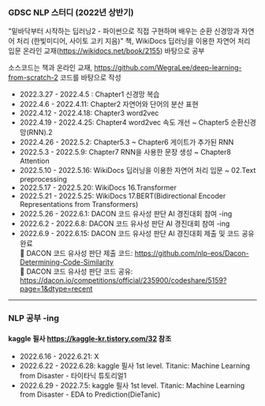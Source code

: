 ### GDSC NLP 스터디 (2022년 상반기)

"밑바닥부터 시작하는 딥러닝2 - 파이썬으로 직접 구현하며 배우는 순환 신경망과 자연어 처리 (한빛미디어, 사이토 고키 지음)" 책, WikiDocs 딥러닝을 이용한 자연어 처리 입문 온라인 교재(https://wikidocs.net/book/2155) 바탕으로 공부

소스코드는 책과 온라인 교재,  https://github.com/WegraLee/deep-learning-from-scratch-2 코드를 바탕으로 작성

- 2022.3.27 - 2022.4.5 : Chapter1 신경망 복습
- 2022.4.6 - 2022.4.11: Chapter2 자연어와 단어의 분산 표현
- 2022.4.12 - 2022.4.18: Chapter3 word2vec
- 2022.4.19 - 2022.4.25: Chapter4 word2vec 속도 개선 ~ Chapter5 순환신경망(RNN).2
- 2022.4.26 - 2022.5.2: Chapter5.3 ~ Chapter6 게이트가 추가된 RNN
- 2022.5.3 - 2022.5.9: Chapter7 RNN을 사용한 문장 생성 ~ Chapter8 Attention
- 2022.5.10 - 2022.5.16: WikiDocs 딥러닝을 이용한 자연어 처리 입문 ~ 02.Text preprocessing
- 2022.5.17 - 2022.5.20: WikiDocs 16.Transformer
- 2022.5.21 - 2022.5.25: WikiDocs 17.BERT(Bidirectional Encoder Representations from Transformers)
- 2022.5.26 - 2022.6.1: DACON 코드 유사성 판단 AI 경진대회 참여 -ing
- 2022.6.2 - 2022.6.8: DACON 코드 유사성 판단 AI 경진대회 참여 -ing
- 2022.6.9 - 2022.6.15: DACON 코드 유사성 판단 AI 경진대회 제출 및 코드 공유 완료   
📌 DACON 코드 유사성 판단 제출 코드: https://github.com/nlp-eos/Dacon-Determining-Code-Similarity   
📌 DACON 코드 유사성 판단 코드 공유: https://dacon.io/competitions/official/235900/codeshare/5159?page=1&dtype=recent

-----------------------

### NLP 공부 -ing
#### kaggle 필사 https://kaggle-kr.tistory.com/32 참조
- 2022.6.16 - 2022.6.21: X
- 2022.6.22 - 2022.6.28: kaggle 필사 1st level. Titanic: Machine Learning from Disaster - 타이타닉 튜토리얼1
- 2022.6.29 - 2022.7.5: kaggle 필사 1st level. Titanic: Machine Learning from Disaster - EDA to Prediction(DieTanic)

